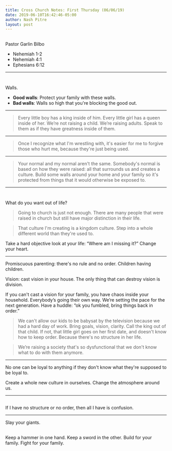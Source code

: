 ```yaml
---
title: Cross Church Notes: First Thursday (06/06/19)
date: 2019-06-10T16:42:46-05:00
author: Nash Pitre
layout: post
---
```


##
Pastor Garlin Bilbo

- Nehemiah 1-2
- Nehemiah 4:1
- Ephesians 6:12

---- 

#
Walls.

- **Good walls**: Protect your family with these walls.
- **Bad walls**: Walls so high that you're blocking the good out. 

---- 

> Every little boy has a king inside of him. Every little girl has a queen inside of her. We’re not raising a child. We’re raising adults. Speak to them as if they have greatness inside of them.

---- 

> Once I recognize what I'm wrestling with, it's easier for me to forgive those who hurt me, because they're just being used.

---- 

> Your normal and my normal aren't the same. Somebody's normal is based on how they were raised: all that surrounds us and creates a culture. Build some walls around your home and your family so it's protected from things that it would otherwise be exposed to. 

---- 

#
What do you want out of life?

> Going to church is just not enough. There are many people that were raised in church but still have major distinction in their life.

> That culture I'm creating is a kingdom culture. Step into a whole different world than they're used to. 

Take a hard objective look at your life: “Where am I missing it?” Change your heart. 

---- 

Promiscuous parenting: there's no rule and no order. Children having children. 

Vision: cast vision in your house. The only thing that can destroy vision is division. 

If you can't cast a vision for your family, you have chaos inside your household. Everybody’s going their own way. We’re setting the pace for the next generation. Have a huddle: “ok you fumbled, bring things back in order.”

> We can't allow our kids to be babysat by the television because we had a hard day of work. Bring goals, vision, clarity. Call the king out of that child. If not, that little girl goes on her first date, and doesn't know how to keep order. Because there's no structure in her life.

> We’re raising a society that's so dysfunctional that we don't know what to do with them anymore.

---- 

No one can be loyal to anything if they don't know what they're supposed to be loyal to. 

Create a whole new culture in ourselves. Change the atmosphere around us.

---- 

##
If I have no structure or no order, then all I have is confusion.

---- 

Slay your giants.

##
Keep a hammer in one hand. Keep a sword in the other. Build for your family. Fight for your family.
